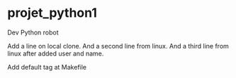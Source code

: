 # projet_python1
Dev Python robot

Add a line on local clone.
And a second line from linux.
And a third line from linux after added user and name.

Add default tag at Makefile
